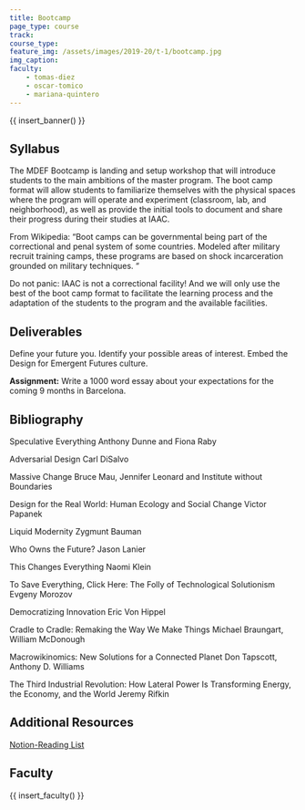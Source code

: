```yaml
---
title: Bootcamp
page_type: course
track:
course_type:
feature_img: /assets/images/2019-20/t-1/bootcamp.jpg
img_caption: 
faculty: 
    - tomas-diez
    - oscar-tomico
    - mariana-quintero
---
```


{{ insert_banner() }}

## Syllabus 

The MDEF Bootcamp is landing and setup workshop that will introduce students to the main ambitions of the master program. The boot camp format will allow students to familiarize themselves with the physical spaces where the program will operate and experiment (classroom, lab, and neighborhood), as well as provide the initial tools to document and share their progress during their studies at IAAC.

From Wikipedia: “Boot camps can be governmental being part of the correctional and penal system of some countries. Modeled after military recruit training camps, these programs are based on shock incarceration grounded on military techniques. “

Do not panic: IAAC is not a correctional facility! And we will only use the best of the boot camp format to facilitate the learning process and the adaptation of the students to the program and the available facilities.

## Deliverables

Define your future you. Identify your possible areas of interest. Embed the Design for Emergent Futures culture.

**Assignment:** Write a 1000 word essay about your expectations for the coming 9 months in Barcelona.

## Bibliography

Speculative Everything Anthony Dunne and Fiona Raby

Adversarial Design Carl DiSalvo

Massive Change Bruce Mau, Jennifer Leonard and Institute without Boundaries

Design for the Real World: Human Ecology and Social Change Victor Papanek

Liquid Modernity Zygmunt Bauman

Who Owns the Future? Jason Lanier

This Changes Everything Naomi Klein

To Save Everything, Click Here: The Folly of Technological Solutionism Evgeny Morozov

Democratizing Innovation Eric Von Hippel

Cradle to Cradle: Remaking the Way We Make Things Michael Braungart, William McDonough

Macrowikinomics: New Solutions for a Connected Planet Don Tapscott, Anthony D. Williams

The Third Industrial Revolution: How Lateral Power Is Transforming Energy, the Economy, and the World Jeremy Rifkin

## Additional Resources

[Notion-Reading List](https://www.notion.so/mdef/417ebac5453f4f348d96687f40f5f848?v=31baffeef93c4cd0ac948982c458e734)

## Faculty

{{ insert_faculty() }}